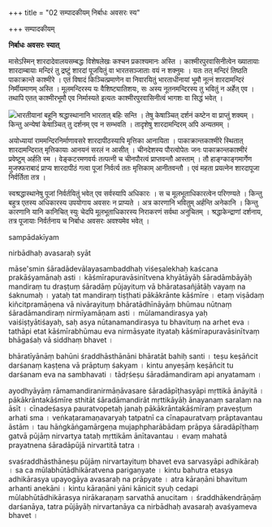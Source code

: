 +++
title = "02 सम्पादकीयम् निर्बाधः अवसरः स्य"

+++
सम्पादकीयम्

**निर्बाधः** **अवसरः** **स्यात्**

मासेऽस्मिन् शारदादेवालयसम्बद्धः विशेषलेखः कश्चन प्रकाश्यमानः अस्ति । काश्मीरपुरवासिनीत्वेन ख्यातायाः शारदाम्बायाः मन्दिरं तु द्रष्टुं शारदां पूजयितुं वा भारतसञ्जाताः वयं न शक्नुमः । यतः तत् मन्दिरं तिष्ठति पाकाक्रान्ते काश्मीरे । एतं विषादं किञ्चित्प्रमाणेन वा निवारयितुं भारताधीनायां भूमौ नूत्नं शारदामन्दिरं निर्मीयमाणम् अस्ति । मूलमन्दिरस्य यः वैशिष्ट्यातिशयः, सः अस्य नूतनमन्दिरस्य तु भवितुं न अर्हेत् एव । तथापि एतत् काश्मीरभूमौ एव निर्मास्यते इत्यतः काश्मीरपुरवासिनीत्वं भागशः वा सिद्धं भवेत् ।

![](magazine_images/img-16672216612018_12$largeimg04_Tuesday_2018_230835966.jpg)भारतीयानां बहूनि श्रद्धास्थानानि भारतात् बहिः सन्ति । तेषु केषाञ्चित् दर्शनं कष्टेन वा प्राप्तुं शक्यम् । किन्तु अन्येषां केषाञ्चित् तु दर्शनम् एव न सम्भवति । तादृशेषु शारदामन्दिरम् अपि अन्यतमम् ।

अयोध्यायां राममन्दिरनिर्माणावसरे शारदापीठस्यापि मृत्तिका आनायिता । पाकाक्रान्तकाश्मीरे स्थितात् शारदामन्दिरात् मृत्तिकायाः आनयनं सरलं न आसीत् । चीनदेशस्य पौरत्वोपेतः जनः पाकाक्रान्तकाश्मीरं प्रवेष्टुम् अर्हति स्म । वेङ्कटरमणवर्यः तत्पत्नी च चीनपौरत्वं प्राप्तवन्तौ आस्ताम् । तौ हाङ्ग्काङ्गमार्गेण मुजफ्फराबादं प्राप्य शारदापीठं गत्वा पूजां निर्वर्त्य ततः मृत्तिकाम् आनीतवन्तौ । एवं महता प्रयत्नेन शारदापूजा
निर्वर्तिता तत्र ।

स्वश्रद्धास्थानेषु पूजां निर्वर्तयितुं भवेत् एव सर्वस्यापि अधिकारः । स च मूलभूताधिकारत्वेन परिगण्यते । किन्तु बहुत्र एतस्य अधिकारस्य उपयोगाय अवसरः न प्राप्यते । अत्र कारणानि भवितुम् अर्हन्ति अनेकानि । किन्तु कारणानि यानि कानिचित् स्युः चेदपि मूलभूताधिकारस्य निराकरणं सर्वथा अनुचितम् । श्रद्धाकेन्द्राणां दर्शनाय, तत्र पूजायाः निर्वर्तनाय च निर्बाधः अवसरः अवश्यमेव भवेत् ।





sampādakīyam

nirbādhaḥ avasaraḥ syāt

māse'smin śāradādevālayasambaddhaḥ viśeṣalekhaḥ kaścana prakāśyamānaḥ asti । kāśmīrapuravāsinītvena khyātāyāḥ śāradāmbāyāḥ mandiraṃ tu
draṣṭuṃ śāradāṃ pūjayituṃ vā bhāratasañjātāḥ vayaṃ na śaknumaḥ । yataḥ tat mandiraṃ tiṣṭhati pākākrānte kāśmīre । etaṃ viṣādaṃ kiñcitpramāṇena vā nivārayituṃ bhāratādhīnāyāṃ bhūmau nūtnaṃ śāradāmandiraṃ nirmīyamāṇam asti । mūlamandirasya yaḥ vaiśiṣṭyātiśayaḥ, saḥ asya nūtanamandirasya tu bhavituṃ na arhet eva । tathāpi etat kāśmīrabhūmau eva nirmāsyate ityataḥ kāśmīrapuravāsinītvaṃ bhāgaśaḥ vā siddhaṃ bhavet ।

bhāratīyānāṃ bahūni śraddhāsthānāni bhāratāt bahiḥ santi । teṣu keṣāñcit darśanaṃ kaṣṭena vā prāptuṃ śakyam । kintu anyeṣāṃ keṣāñcit tu darśanam eva na sambhavati । tādṛśeṣu śāradāmandiram api anyatamam ।

ayodhyāyāṃ rāmamandiranirmāṇāvasare śāradāpīṭhasyāpi mṛttikā ānāyitā । pākākrāntakāśmīre sthitāt śāradāmandirāt mṛttikāyāḥ ānayanaṃ saralaṃ na āsīt । cīnadeśasya pauratvopetaḥ janaḥ pākākrāntakāśmīraṃ praveṣṭum arhati sma । veṅkaṭaramaṇavaryaḥ tatpatnī ca cīnapauratvaṃ prāptavantau āstām । tau hāṅgkāṅgamārgeṇa mujaphpharābādaṃ prāpya śāradāpīṭhaṃ gatvā pūjāṃ nirvartya tataḥ mṛttikām ānītavantau । evaṃ mahatā prayatnena śāradāpūjā nirvartitā tatra ।

svaśraddhāsthāneṣu pūjāṃ nirvartayituṃ bhavet eva sarvasyāpi adhikāraḥ । sa ca mūlabhūtādhikāratvena parigaṇyate । kintu bahutra etasya adhikārasya upayogāya avasaraḥ na prāpyate । atra kāraṇāni bhavitum arhanti anekāni । kintu kāraṇāni yāni kānicit syuḥ cedapi mūlabhūtādhikārasya nirākaraṇaṃ sarvathā anucitam । śraddhākendrāṇāṃ darśanāya, tatra pūjāyāḥ nirvartanāya ca nirbādhaḥ avasaraḥ avaśyameva bhavet ।
